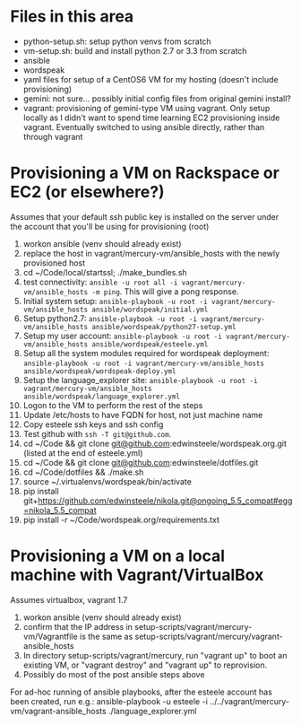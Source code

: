 # Files in this area

* python-setup.sh: setup python venvs from scratch
* vm-setup.sh: build and install python 2.7 or 3.3 from scratch
* ansible
 * wordspeak
  * yaml files for setup of a CentOS6 VM for my hosting (doesn't include provisioning)
* gemini: not sure... possibly initial config files from original gemini install?
* vagrant: provisioning of gemini-type VM using vagrant. Only setup locally as I didn't want to spend time learning EC2 provisioning inside vagrant. Eventually switched to using ansible directly, rather than through vagrant

# Provisioning a VM on Rackspace or EC2 (or elsewhere?)
Assumes that your default ssh public key is installed on the server under the account that you'll be using for provisioning (root)

1. workon ansible  (venv should already exist)
2. replace the host in vagrant/mercury-vm/ansible_hosts with the newly provisioned host
3. cd ~/Code/local/startssl; ./make_bundles.sh
4. test connectivity: `ansible -u root all -i vagrant/mercury-vm/ansible_hosts -m ping`. This will give a pong response. 
5. Initial system setup: `ansible-playbook -u root -i vagrant/mercury-vm/ansible_hosts ansible/wordspeak/initial.yml`
11. Setup python2.7: `ansible-playbook -u root -i vagrant/mercury-vm/ansible_hosts ansible/wordspeak/python27-setup.yml`
12. Setup my user account: `ansible-playbook -u root -i vagrant/mercury-vm/ansible_hosts ansible/wordspeak/esteele.yml`
13. Setup all the system modules required for wordspeak deployment: `ansible-playbook -u root -i vagrant/mercury-vm/ansible_hosts ansible/wordspeak/wordspeak-deploy.yml`
14. Setup the language_explorer site: `ansible-playbook -u root -i vagrant/mercury-vm/ansible_hosts ansible/wordspeak/language_explorer.yml`
15. Logon to the VM to perform the rest of the steps
16. Update /etc/hosts to have FQDN for host, not just machine name
17. Copy esteele ssh keys and ssh config
18. Test github with `ssh -T git@github.com`.
19. cd ~/Code && git clone git@github.com:edwinsteele/wordspeak.org.git (listed at the end of esteele.yml)
20. cd ~/Code && git clone git@github.com:edwinsteele/dotfiles.git
21. cd ~/Code/dotfiles && ./make.sh
22. source ~/.virtualenvs/wordspeak/bin/activate
23. pip install git+https://github.com/edwinsteele/nikola.git@ongoing_5.5_compat#egg=nikola_5.5_compat
24. pip install -r ~/Code/wordspeak.org/requirements.txt

# Provisioning a VM on a local machine with Vagrant/VirtualBox
Assumes virtualbox, vagrant 1.7

1. workon ansible (venv should already exist)
2. confirm that the IP address in setup-scripts/vagrant/mercury-vm/Vagrantfile is the same as setup-scripts/vagrant/mercury/vagrant-ansible_hosts
3. In directory setup-scripts/vagrant/mercury, run "vagrant up" to boot an existing VM, or "vagrant destroy" and "vagrant up" to reprovision.
4. Possibly do most of the post ansible steps above

For ad-hoc running of ansible playbooks, after the esteele account has been created, run e.g.: ansible-playbook -u esteele -i ../../vagrant/mercury-vm/vagrant-ansible_hosts ./language_explorer.yml

